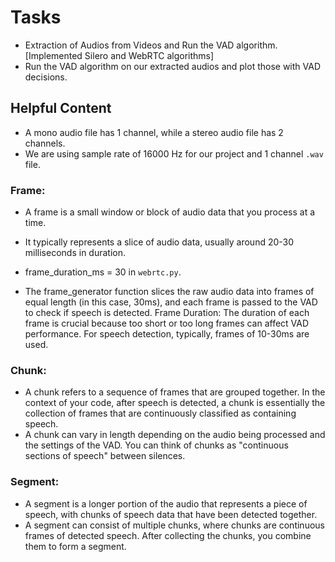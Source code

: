 # Tasks
* Extraction of Audios from Videos and Run the VAD algorithm. [Implemented Silero and WebRTC algorithms]
* Run the VAD algorithm on our extracted audios and plot those with VAD decisions.

## Helpful Content
* A mono audio file has 1 channel, while a stereo audio file has 2 channels.
* We are using sample rate of 16000 Hz for our project and 1 channel `.wav` file.

### Frame:
* A frame is a small window or block of audio data that you process at a time. 
* It typically represents a slice of audio data, usually around 20-30 milliseconds in duration.
* frame_duration_ms = 30 in `webrtc.py`.

* The frame_generator function slices the raw audio data into frames of equal length (in this case, 30ms), and each frame is passed to the VAD to check if speech is detected.
Frame Duration: The duration of each frame is crucial because too short or too long frames can affect VAD performance. For speech detection, typically, frames of 10-30ms are used.

### Chunk:
* A chunk refers to a sequence of frames that are grouped together. In the context of your code, after speech is detected, a chunk is essentially the collection of frames that are continuously classified as containing speech.
* A chunk can vary in length depending on the audio being processed and the settings of the VAD. You can think of chunks as "continuous sections of speech" between silences.

### Segment:
* A segment is a longer portion of the audio that represents a piece of speech, with chunks of speech data that have been detected together.
* A segment can consist of multiple chunks, where chunks are continuous frames of detected speech. After collecting the chunks, you combine them to form a segment.
